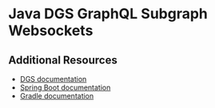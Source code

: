 # Java DGS GraphQL Subgraph Websockets

## Additional Resources

* [DGS documentation](https://netflix.github.io/dgs/)
* [Spring Boot documentation](https://docs.spring.io/spring-boot/docs/2.7.3/reference/htmlsingle/)
* [Gradle documentation](https://gradle.org/)
